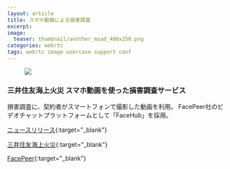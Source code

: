 ```yaml
---
layout: article
title: スマホ動画による損害調査
excerpt: 
image:
  teaser: thumbnail/another_msad_400x250.png
categories: webrtc
tags: webrtc image usercase support conf
---
```


<figure>
	<img src="{{ site.url }}/images/pages/msad.jpg">
</figure>

### 三井住友海上火災 スマホ動画を使った損害調査サービス

損害調査に、契約者がスマートフォンで撮影した動画を利用。
FacePeer社のビデオチャットプラットフォームとして「FaceHub」を採用。

[ニュースリリース](https://www.face-peer.com/news/detail/170313.html){:target="_blank"}

[三井住友海上火災](http://www.ms-ins.com/){:target="_blank"}

[FacePeer](https://www.face-peer.com/index){:target="_blank"}
